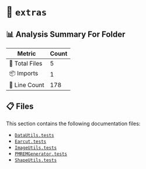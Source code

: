 # 📁 `extras`

## 📊 Analysis Summary For Folder

| Metric | Count |
|--------|-------|
| 📁 Total Files | 5 |
| 📦 Imports | 1 |
| 🔢 Line Count | 178 |


## 📋 Files

This section contains the following documentation files:

- [`DataUtils.tests`](./DataUtils.tests.md)
- [`Earcut.tests`](./Earcut.tests.md)
- [`ImageUtils.tests`](./ImageUtils.tests.md)
- [`PMREMGenerator.tests`](./PMREMGenerator.tests.md)
- [`ShapeUtils.tests`](./ShapeUtils.tests.md)